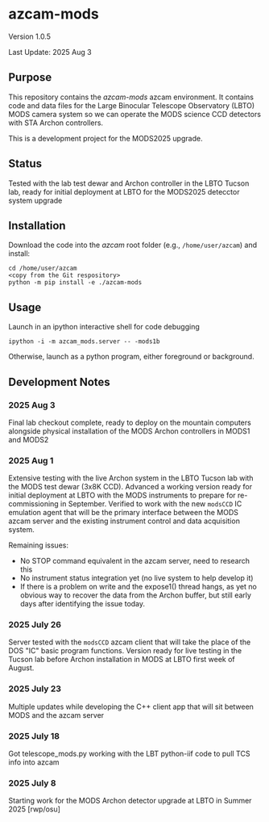 # azcam-mods
Version 1.0.5

Last Update: 2025 Aug 3

## Purpose

This repository contains the *azcam-mods* azcam environment.  It contains code and data files for the Large Binocular Telescope Observatory (LBTO) 
MODS camera system so we can operate the MODS science CCD detectors with STA Archon controllers.

This is a development project for the MODS2025 upgrade.

## Status

Tested with the lab test dewar and Archon controller in the LBTO Tucson lab, ready for initial deployment at LBTO for the MODS2025 detecctor system upgrade

## Installation

Download the code into the *azcam* root folder (e.g., `/home/user/azcam`) and install:

```shell
cd /home/user/azcam
<copy from the Git respository>
python -m pip install -e ./azcam-mods
```

## Usage

Launch in an ipython interactive shell for code debugging
```shell
ipython -i -m azcam_mods.server -- -mods1b
```
Otherwise, launch as a python program, either foreground or background.

## Development Notes

### 2025 Aug 3
Final lab checkout complete, ready to deploy on the mountain computers alongside physical installation
of the MODS Archon controllers in MODS1 and MODS2

### 2025 Aug 1
Extensive testing with the live Archon system in the LBTO Tucson lab with the MODS test dewar (3x8K CCD).
Advanced a working version ready for initial deployment at LBTO with the MODS instruments to prepare for
re-commissioning in September.  Verified to work with the new `modsCCD` IC emulation agent that will be the
primary interface between the MODS azcam server and the existing instrument control and data acquisition 
system.

Remaining issues:
 * No STOP command equivalent in the azcam server, need to research this
 * No instrument status integration yet (no live system to help develop it)
 * If there is a problem on write and the expose1() thread hangs, as yet no obvious way to recover the data from the Archon buffer, but still early days after identifying the issue today.

### 2025 July 26
Server tested with the `modsCCD` azcam client that will take the place of the DOS "IC" basic program functions.
Version ready for live testing in the Tucson lab before Archon installation in MODS at LBTO first week of 
August.

### 2025 July 23
Multiple updates while developing the C++ client app that will sit between MODS and the azcam server

### 2025 July 18
Got telescope_mods.py working with the LBT python-iif code to pull TCS info into azcam

### 2025 July 8
Starting work for the MODS Archon detector upgrade at LBTO in Summer 2025 [rwp/osu]

